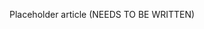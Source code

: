 <!--
title: "Protect Rules"
description: "Overview of protect rules"
tags: "protection rules"
-->

Placeholder article (NEEDS TO BE WRITTEN)